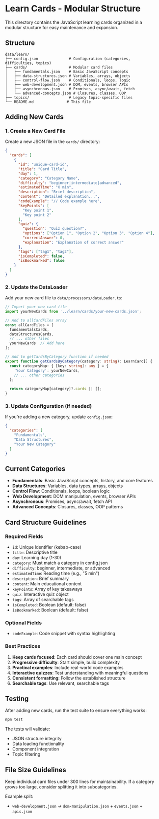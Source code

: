 # Learn Cards - Modular Structure

This directory contains the JavaScript learning cards organized in a modular structure for easy maintenance and expansion.

## Structure

```
data/learn/
├── config.json              # Configuration (categories, difficulties, topics)
├── cards/                   # Modular card files
│   ├── fundamentals.json    # Basic JavaScript concepts
│   ├── data-structures.json # Variables, arrays, objects
│   ├── control-flow.json    # Conditionals, loops, logic
│   ├── web-development.json # DOM, events, browser APIs
│   ├── asynchronous.json    # Promises, async/await, fetch
│   └── advanced-concepts.json # Closures, classes, OOP
├── topics/                  # Legacy topic-specific files
└── README.md               # This file
```

## Adding New Cards

### 1. Create a New Card File

Create a new JSON file in the `cards/` directory:

```json
{
  "cards": [
    {
      "id": "unique-card-id",
      "title": "Card Title",
      "day": 1,
      "category": "Category Name",
      "difficulty": "beginner|intermediate|advanced",
      "estimatedTime": "X min",
      "description": "Brief description",
      "content": "Detailed explanation...",
      "codeExample": "// Code example here",
      "keyPoints": [
        "Key point 1",
        "Key point 2"
      ],
      "quiz": {
        "question": "Quiz question?",
        "options": ["Option 1", "Option 2", "Option 3", "Option 4"],
        "correctAnswer": 0,
        "explanation": "Explanation of correct answer"
      },
      "tags": ["tag1", "tag2"],
      "isCompleted": false,
      "isBookmarked": false
    }
  ]
}
```

### 2. Update the DataLoader

Add your new card file to `data/processors/dataLoader.ts`:

```typescript
// Import your new card file
import yourNewCards from '../learn/cards/your-new-cards.json';

// Add to allCardFiles array
const allCardFiles = [
  fundamentalsCards,
  dataStructuresCards,
  // ... other files
  yourNewCards  // Add here
];

// Add to getCardsByCategory function if needed
export function getCardsByCategory(category: string): LearnCard[] {
  const categoryMap: { [key: string]: any } = {
    'Your Category': yourNewCards,
    // ... other categories
  };
  
  return categoryMap[category]?.cards || [];
}
```

### 3. Update Configuration (if needed)

If you're adding a new category, update `config.json`:

```json
{
  "categories": [
    "Fundamentals",
    "Data Structures",
    "Your New Category"
  ]
}
```

## Current Categories

- **Fundamentals**: Basic JavaScript concepts, history, and core features
- **Data Structures**: Variables, data types, arrays, objects
- **Control Flow**: Conditionals, loops, boolean logic
- **Web Development**: DOM manipulation, events, browser APIs
- **Asynchronous**: Promises, async/await, fetch API
- **Advanced Concepts**: Closures, classes, OOP patterns

## Card Structure Guidelines

### Required Fields
- `id`: Unique identifier (kebab-case)
- `title`: Descriptive title
- `day`: Learning day (1-30)
- `category`: Must match a category in config.json
- `difficulty`: beginner, intermediate, or advanced
- `estimatedTime`: Reading time (e.g., "5 min")
- `description`: Brief summary
- `content`: Main educational content
- `keyPoints`: Array of key takeaways
- `quiz`: Interactive quiz object
- `tags`: Array of searchable tags
- `isCompleted`: Boolean (default: false)
- `isBookmarked`: Boolean (default: false)

### Optional Fields
- `codeExample`: Code snippet with syntax highlighting

### Best Practices

1. **Keep cards focused**: Each card should cover one main concept
2. **Progressive difficulty**: Start simple, build complexity
3. **Practical examples**: Include real-world code examples
4. **Interactive quizzes**: Test understanding with meaningful questions
5. **Consistent formatting**: Follow the established structure
6. **Searchable tags**: Use relevant, searchable tags

## Testing

After adding new cards, run the test suite to ensure everything works:

```bash
npm test
```

The tests will validate:
- JSON structure integrity
- Data loading functionality
- Component integration
- Topic filtering

## File Size Guidelines

Keep individual card files under 300 lines for maintainability. If a category grows too large, consider splitting it into subcategories.

Example split:
- `web-development.json` → `dom-manipulation.json` + `events.json` + `apis.json`
